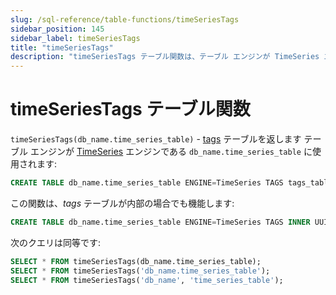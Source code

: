 ```yaml
---
slug: /sql-reference/table-functions/timeSeriesTags
sidebar_position: 145
sidebar_label: timeSeriesTags
title: "timeSeriesTags"
description: "timeSeriesTags テーブル関数は、テーブル エンジンが TimeSeries エンジンである `db_name.time_series_table` に使用されるタグ テーブルを返します。"
---
```



# timeSeriesTags テーブル関数

`timeSeriesTags(db_name.time_series_table)` - [tags](../../engines/table-engines/integrations/time-series.md#tags-table) テーブルを返します
テーブル エンジンが [TimeSeries](../../engines/table-engines/integrations/time-series.md) エンジンである `db_name.time_series_table` に使用されます:

``` sql
CREATE TABLE db_name.time_series_table ENGINE=TimeSeries TAGS tags_table
```

この関数は、_tags_ テーブルが内部の場合でも機能します:

``` sql
CREATE TABLE db_name.time_series_table ENGINE=TimeSeries TAGS INNER UUID '01234567-89ab-cdef-0123-456789abcdef'
```

次のクエリは同等です:

``` sql
SELECT * FROM timeSeriesTags(db_name.time_series_table);
SELECT * FROM timeSeriesTags('db_name.time_series_table');
SELECT * FROM timeSeriesTags('db_name', 'time_series_table');
```
